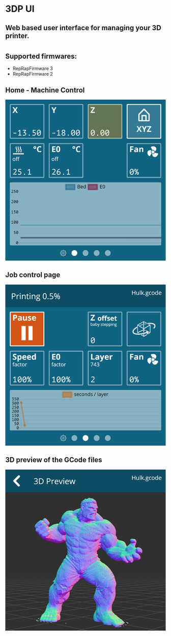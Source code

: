 # 3DP UI

## Web based user interface for managing your 3D printer.

#

## Supported firmwares:
* RepRapFirmware 3
* RepRapFirmware 2



## Home - Machine Control
![Home](/images/page-home.png)

## Job control page
![Home](/images/page-job.png)

## 3D preview of the GCode files
![Home](/images/page-3d-preview.png)